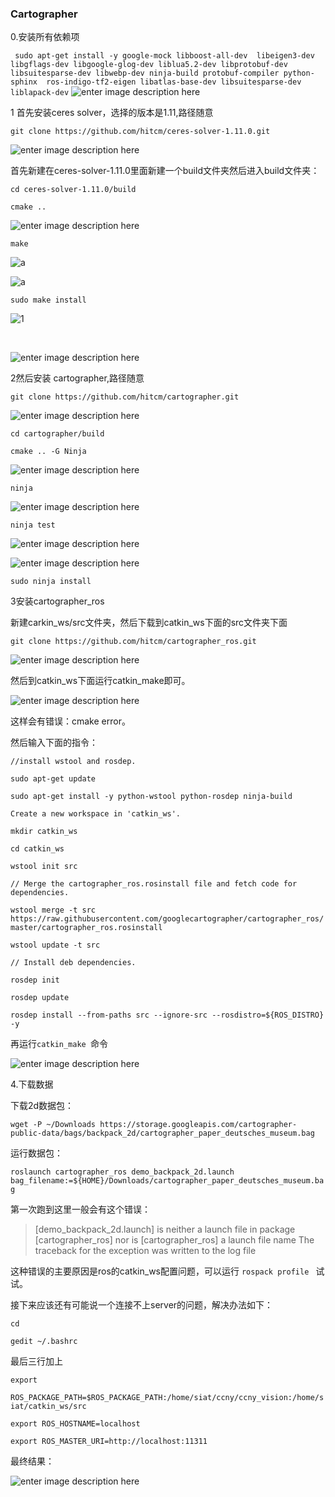 ### Cartographer
0.安装所有依赖项

``` sudo apt-get install -y google-mock libboost-all-dev  libeigen3-dev libgflags-dev libgoogle-glog-dev liblua5.2-dev libprotobuf-dev  libsuitesparse-dev libwebp-dev ninja-build protobuf-compiler python-sphinx  ros-indigo-tf2-eigen libatlas-base-dev libsuitesparse-dev liblapack-dev``` ![enter image description here](https://github.com/Fuyi-Huang/ES2016_14353091/blob/master/images/ROS/9.png?raw=true)

1 首先安装ceres solver，选择的版本是1.11,路径随意

```git clone https://github.com/hitcm/ceres-solver-1.11.0.git```

![enter image description here](https://github.com/Fuyi-Huang/ES2016_14353091/blob/master/images/Cartographer/2.png?raw=true)

首先新建在ceres-solver-1.11.0里面新建一个build文件夹然后进入build文件夹：

```cd ceres-solver-1.11.0/build```

```cmake ..```

![enter image description here](https://github.com/Fuyi-Huang/ES2016_14353091/blob/master/images/Cartographer/3.png?raw=true)

```make ```

![a](https://github.com/Fuyi-Huang/ES2016_14353091/blob/master/images/Cartographer/4.png?raw=true)

![a](https://github.com/Fuyi-Huang/ES2016_14353091/blob/master/images/Cartographer/5.png?raw=true)

```sudo make install ```

![1](https://github.com/Fuyi-Huang/ES2016_14353091/blob/master/images/Cartographer/6.png?raw=true)

<br>

![enter image description here](https://github.com/Fuyi-Huang/ES2016_14353091/blob/master/images/Cartographer/7.png?raw=true)


2然后安装 cartographer,路径随意

```git clone https://github.com/hitcm/cartographer.git ```

![enter image description here](https://github.com/Fuyi-Huang/ES2016_14353091/blob/master/images/Cartographer/8.png?raw=true)

```cd cartographer/build ```

```cmake .. -G Ninja ```

![enter image description here](https://github.com/Fuyi-Huang/ES2016_14353091/blob/master/images/Cartographer/9.png?raw=true)


```ninja ```

![enter image description here](https://github.com/Fuyi-Huang/ES2016_14353091/blob/master/images/Cartographer/10.png?raw=true)

```ninja test ```

![enter image description here](https://github.com/Fuyi-Huang/ES2016_14353091/blob/master/images/Cartographer/11.png?raw=true)

![enter image description here](https://github.com/Fuyi-Huang/ES2016_14353091/blob/master/images/Cartographer/12.png?raw=true)

```sudo ninja install ```


3安装cartographer_ros

新建carkin_ws/src文件夹，然后下载到catkin_ws下面的src文件夹下面

```git clone https://github.com/hitcm/cartographer_ros.git ```

![enter image description here](https://github.com/Fuyi-Huang/ES2016_14353091/blob/master/images/Cartographer/14.png?raw=true)

然后到catkin_ws下面运行catkin_make即可。

![enter image description here](https://github.com/Fuyi-Huang/ES2016_14353091/blob/master/images/Cartographer/15.png?raw=true)

这样会有错误：cmake error。

然后输入下面的指令：

```//install wstool and rosdep.```

```sudo apt-get update```

```sudo apt-get install -y python-wstool python-rosdep ninja-build```

```Create a new workspace in 'catkin_ws'.```

```mkdir catkin_ws```

```cd catkin_ws```

```wstool init src```

```// Merge the cartographer_ros.rosinstall file and fetch code for dependencies.```

```wstool merge -t src https://raw.githubusercontent.com/googlecartographer/cartographer_ros/master/cartographer_ros.rosinstall```

```wstool update -t src```

```// Install deb dependencies.```

```rosdep init```

```rosdep update```

```rosdep install --from-paths src --ignore-src --rosdistro=${ROS_DISTRO} -y ```

再运行```catkin_make ```命令

![enter image description here](https://github.com/Fuyi-Huang/ES2016_14353091/blob/master/images/Cartographer/16.png?raw=true)

4.下载数据

下载2d数据包：

```wget -P ~/Downloads https://storage.googleapis.com/cartographer-public-data/bags/backpack_2d/cartographer_paper_deutsches_museum.bag  ```

运行数据包：

```roslaunch cartographer_ros demo_backpack_2d.launch bag_filename:=${HOME}/Downloads/cartographer_paper_deutsches_museum.bag ```

第一次跑到这里一般会有这个错误：

> [demo_backpack_2d.launch] is neither a launch file in package
[cartographer_ros] nor is [cartographer_ros] a launch file name The traceback
for the exception was written to the log file

这种错误的主要原因是ros的catkin_ws配置问题，可以运行 ```rospack profile ``` 试试。

接下来应该还有可能说一个连接不上server的问题，解决办法如下：

```cd ```

```gedit ~/.bashrc ```

最后三行加上

```export ```

```ROS_PACKAGE_PATH=$ROS_PACKAGE_PATH:/home/siat/ccny/ccny_vision:/home/siat/catkin_ws/src ```

```export ROS_HOSTNAME=localhost```

```export ROS_MASTER_URI=http://localhost:11311 ```

最终结果：

![enter image description here](https://github.com/Fuyi-Huang/ES2016_14353091/blob/master/images/Cartographer/17.png?raw=true)
